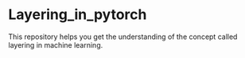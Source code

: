 # Layering_in_pytorch
This repository helps you get the understanding of the concept called layering in machine learning. 
